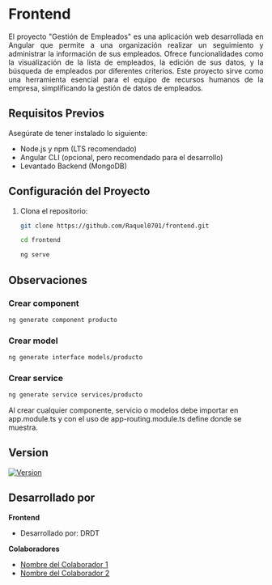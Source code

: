 # Frontend

<p style="text-align: justify;">
El proyecto "Gestión de Empleados" es una aplicación web desarrollada en Angular que permite a una organización realizar un seguimiento y administrar la información de sus empleados. Ofrece funcionalidades como la visualización de la lista de empleados, la edición de sus datos, y la búsqueda de empleados por diferentes criterios. Este proyecto sirve como una herramienta esencial para el equipo de recursos humanos de la empresa, simplificando la gestión de datos de empleados.
</p>

## Requisitos Previos

Asegúrate de tener instalado lo siguiente:

- Node.js y npm (LTS recomendado)
- Angular CLI (opcional, pero recomendado para el desarrollo)
- Levantado Backend (MongoDB)

## Configuración del Proyecto

1. Clona el repositorio:

   ```bash
   git clone https://github.com/Raquel0701/frontend.git

   cd frontend

   ng serve
   ```

## Observaciones

### Crear component

```bash
ng generate component producto
```

### Crear model

```bash
ng generate interface models/producto

```

### Crear service

```bash
ng generate service services/producto


```

Al crear cualquier componente, servicio o modelos debe importar en app.module.ts y con el uso de app-routing.module.ts define donde se muestra. 

## Version

[![Version](https://img.shields.io/badge/Version-1.0.0-blue.svg)](https://semver.org/)

## Desarrollado por

**Frontend**
- Desarrollado por: DRDT

**Colaboradores**
- [Nombre del Colaborador 1](https://github.com/usuario-colaborador-1)
- [Nombre del Colaborador 2](https://github.com/usuario-colaborador-2)

